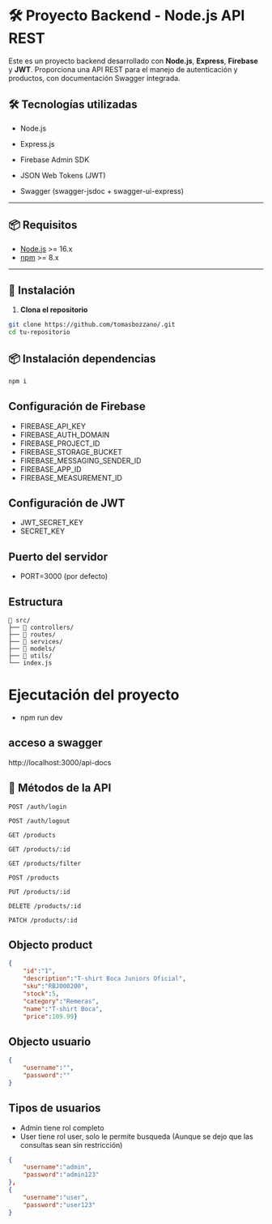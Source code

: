 # 🛠️ Proyecto Backend - Node.js API REST

Este es un proyecto backend desarrollado con **Node.js**, **Express**, **Firebase** y **JWT**. Proporciona una API REST para el manejo de autenticación y productos, con documentación Swagger integrada.

## 🛠️ Tecnologías utilizadas 

- Node.js

- Express.js

- Firebase Admin SDK

- JSON Web Tokens (JWT)

- Swagger (swagger-jsdoc + swagger-ui-express)

---

## 📦 Requisitos

- [Node.js](https://nodejs.org/) >= 16.x
- [npm](https://www.npmjs.com/) >= 8.x

---

## 🚀 Instalación

1. **Clona el repositorio**

```bash
git clone https://github.com/tomasbozzano/.git
cd tu-repositorio
```

## 📦 Instalación dependencias
```bash
npm i
```

## Configuración de Firebase

- FIREBASE_API_KEY
- FIREBASE_AUTH_DOMAIN
- FIREBASE_PROJECT_ID
- FIREBASE_STORAGE_BUCKET
- FIREBASE_MESSAGING_SENDER_ID
- FIREBASE_APP_ID
- FIREBASE_MEASUREMENT_ID

## Configuración de JWT
- JWT_SECRET_KEY
- SECRET_KEY

## Puerto del servidor
- PORT=3000 (por defecto)

## Estructura
```
📁 src/
├── 📁 controllers/
├── 📁 routes/
├── 📁 services/
├── 📁 models/
├── 📁 utils/
└── index.js
```

# Ejecutación del proyecto

- npm run dev

## acceso a swagger
http://localhost:3000/api-docs

## 🧷 Métodos de la API

```
POST /auth/login

POST /auth/logout

GET /products

GET /products/:id

GET /products/filter

POST /products

PUT /products/:id

DELETE /products/:id

PATCH /products/:id

```

## Objecto product

```json
{
    "id":"1",
    "description":"T-shirt Boca Juniors Oficial",
    "sku":"RBJO00200",
    "stock":5,
    "category":"Remeras",
    "name":"T-shirt Boca",
    "price":109.99}
```

## Objecto usuario

```json
{
    "username":"",
    "password":""
}
```

## Tipos de usuarios

- Admin tiene rol completo
- User tiene rol user, solo le permite busqueda (Aunque se dejo que las consultas sean sin restricción)

```json
{
    "username":"admin",
    "password":"admin123"
},
{
    "username":"user",
    "password":"user123"
}
```
